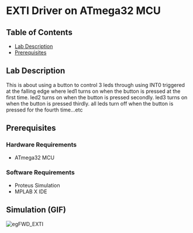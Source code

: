 # EXTI Driver on ATmega32 MCU

## Table of Contents
- [Lab Description](#lab-description)
- [Prerequisites](#prerequisites)


## Lab Description

This is about using a button to control 3 leds through using INT0 triggered at the falling edge
where led1 turns on when the button is pressed at the first time.
led2 turns on when the button is pressed secondly.
led3 turns on when the button is pressed thirdly.
all leds turn off when the button is pressed for the fourth time...etc

## Prerequisites
### Hardware Requirements
- ATmega32 MCU
### Software Requirements
- Proteus Simulation
- MPLAB X IDE

 ## Simulation (GIF)
 ![egFWD_EXTI](https://github.com/user-attachments/assets/f828967f-9994-4a8c-a89c-e912672798d6)

